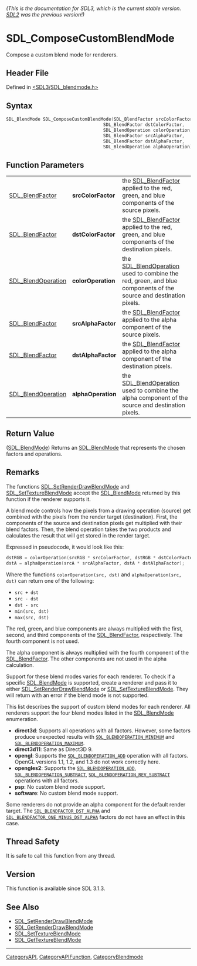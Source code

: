 ###### (This is the documentation for SDL3, which is the current stable version. [SDL2](https://wiki.libsdl.org/SDL2/) was the previous version!)
# SDL_ComposeCustomBlendMode

Compose a custom blend mode for renderers.

## Header File

Defined in [<SDL3/SDL_blendmode.h>](https://github.com/libsdl-org/SDL/blob/main/include/SDL3/SDL_blendmode.h)

## Syntax

```c
SDL_BlendMode SDL_ComposeCustomBlendMode(SDL_BlendFactor srcColorFactor,
                                     SDL_BlendFactor dstColorFactor,
                                     SDL_BlendOperation colorOperation,
                                     SDL_BlendFactor srcAlphaFactor,
                                     SDL_BlendFactor dstAlphaFactor,
                                     SDL_BlendOperation alphaOperation);
```

## Function Parameters

|                                          |                    |                                                                                                                                        |
| ---------------------------------------- | ------------------ | -------------------------------------------------------------------------------------------------------------------------------------- |
| [SDL_BlendFactor](SDL_BlendFactor)       | **srcColorFactor** | the [SDL_BlendFactor](SDL_BlendFactor) applied to the red, green, and blue components of the source pixels.                            |
| [SDL_BlendFactor](SDL_BlendFactor)       | **dstColorFactor** | the [SDL_BlendFactor](SDL_BlendFactor) applied to the red, green, and blue components of the destination pixels.                       |
| [SDL_BlendOperation](SDL_BlendOperation) | **colorOperation** | the [SDL_BlendOperation](SDL_BlendOperation) used to combine the red, green, and blue components of the source and destination pixels. |
| [SDL_BlendFactor](SDL_BlendFactor)       | **srcAlphaFactor** | the [SDL_BlendFactor](SDL_BlendFactor) applied to the alpha component of the source pixels.                                            |
| [SDL_BlendFactor](SDL_BlendFactor)       | **dstAlphaFactor** | the [SDL_BlendFactor](SDL_BlendFactor) applied to the alpha component of the destination pixels.                                       |
| [SDL_BlendOperation](SDL_BlendOperation) | **alphaOperation** | the [SDL_BlendOperation](SDL_BlendOperation) used to combine the alpha component of the source and destination pixels.                 |

## Return Value

([SDL_BlendMode](SDL_BlendMode)) Returns an [SDL_BlendMode](SDL_BlendMode)
that represents the chosen factors and operations.

## Remarks

The functions [SDL_SetRenderDrawBlendMode](SDL_SetRenderDrawBlendMode) and
[SDL_SetTextureBlendMode](SDL_SetTextureBlendMode) accept the
[SDL_BlendMode](SDL_BlendMode) returned by this function if the renderer
supports it.

A blend mode controls how the pixels from a drawing operation (source) get
combined with the pixels from the render target (destination). First, the
components of the source and destination pixels get multiplied with their
blend factors. Then, the blend operation takes the two products and
calculates the result that will get stored in the render target.

Expressed in pseudocode, it would look like this:

```c
dstRGB = colorOperation(srcRGB * srcColorFactor, dstRGB * dstColorFactor);
dstA = alphaOperation(srcA * srcAlphaFactor, dstA * dstAlphaFactor);
```

Where the functions `colorOperation(src, dst)` and `alphaOperation(src,
dst)` can return one of the following:

- `src + dst`
- `src - dst`
- `dst - src`
- `min(src, dst)`
- `max(src, dst)`

The red, green, and blue components are always multiplied with the first,
second, and third components of the [SDL_BlendFactor](SDL_BlendFactor),
respectively. The fourth component is not used.

The alpha component is always multiplied with the fourth component of the
[SDL_BlendFactor](SDL_BlendFactor). The other components are not used in
the alpha calculation.

Support for these blend modes varies for each renderer. To check if a
specific [SDL_BlendMode](SDL_BlendMode) is supported, create a renderer and
pass it to either [SDL_SetRenderDrawBlendMode](SDL_SetRenderDrawBlendMode)
or [SDL_SetTextureBlendMode](SDL_SetTextureBlendMode). They will return
with an error if the blend mode is not supported.

This list describes the support of custom blend modes for each renderer.
All renderers support the four blend modes listed in the
[SDL_BlendMode](SDL_BlendMode) enumeration.

- **direct3d**: Supports all operations with all factors. However, some
  factors produce unexpected results with
  [`SDL_BLENDOPERATION_MINIMUM`](SDL_BLENDOPERATION_MINIMUM) and
  [`SDL_BLENDOPERATION_MAXIMUM`](SDL_BLENDOPERATION_MAXIMUM).
- **direct3d11**: Same as Direct3D 9.
- **opengl**: Supports the
  [`SDL_BLENDOPERATION_ADD`](SDL_BLENDOPERATION_ADD) operation with all
  factors. OpenGL versions 1.1, 1.2, and 1.3 do not work correctly here.
- **opengles2**: Supports the
  [`SDL_BLENDOPERATION_ADD`](SDL_BLENDOPERATION_ADD),
  [`SDL_BLENDOPERATION_SUBTRACT`](SDL_BLENDOPERATION_SUBTRACT),
  [`SDL_BLENDOPERATION_REV_SUBTRACT`](SDL_BLENDOPERATION_REV_SUBTRACT)
  operations with all factors.
- **psp**: No custom blend mode support.
- **software**: No custom blend mode support.

Some renderers do not provide an alpha component for the default render
target. The [`SDL_BLENDFACTOR_DST_ALPHA`](SDL_BLENDFACTOR_DST_ALPHA) and
[`SDL_BLENDFACTOR_ONE_MINUS_DST_ALPHA`](SDL_BLENDFACTOR_ONE_MINUS_DST_ALPHA)
factors do not have an effect in this case.

## Thread Safety

It is safe to call this function from any thread.

## Version

This function is available since SDL 3.1.3.

## See Also

- [SDL_SetRenderDrawBlendMode](SDL_SetRenderDrawBlendMode)
- [SDL_GetRenderDrawBlendMode](SDL_GetRenderDrawBlendMode)
- [SDL_SetTextureBlendMode](SDL_SetTextureBlendMode)
- [SDL_GetTextureBlendMode](SDL_GetTextureBlendMode)

----
[CategoryAPI](CategoryAPI), [CategoryAPIFunction](CategoryAPIFunction), [CategoryBlendmode](CategoryBlendmode)

